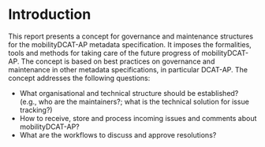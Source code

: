 # Introduction

This report presents a concept for governance and maintenance structures for the mobilityDCAT-AP metadata specification.
It imposes the formalities, tools and methods for taking care of the future progress of mobilityDCAT-AP.
The concept is based on best practices on governance and maintenance in other metadata specifications, in particular DCAT-AP.
The concept addresses the following questions:

- What organisational and technical structure should be established? (e.g., who are the maintainers?; what is the technical solution for issue tracking?)
- How to receive, store and process incoming issues and comments about mobilityDCAT-AP?
- What are the workflows to discuss and approve resolutions?
